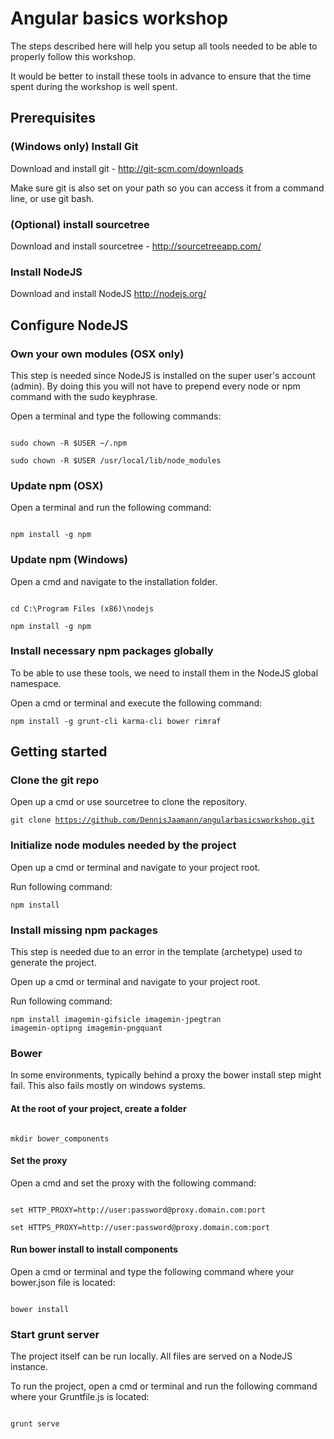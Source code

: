 # Angular basics workshop

The steps described here will help you setup all tools needed to be able to properly follow this workshop.

It would be better to install these tools in advance to ensure that the time spent during the workshop is well spent.

## Prerequisites

### (Windows only) Install Git

Download and install git - http://git-scm.com/downloads

Make sure git is also set on your path so you can access it from a command line, or use git bash.

### (Optional) install sourcetree

Download and install sourcetree - http://sourcetreeapp.com/


### Install NodeJS

Download and install NodeJS http://nodejs.org/

## Configure NodeJS

### Own your own modules (OSX only)

This step is needed since NodeJS is installed on the super user's account (admin).
By doing this you will not have to prepend every node or npm command with the sudo keyphrase.

Open a terminal and type the following commands:

<code>
sudo chown -R $USER ~/.npm
</code>

<code>
sudo chown -R $USER /usr/local/lib/node_modules
</code>

### Update npm (OSX)

Open a terminal and run the following command:

<code>
npm install -g npm
</code>

### Update npm (Windows)

Open a cmd and navigate to the installation folder.

<code>
cd C:\Program Files (x86)\nodejs
</code>

<code>
npm install -g npm
</code>

### Install necessary npm packages globally

To be able to use these tools, we need to install them in the NodeJS global namespace.

Open a cmd or terminal and execute the following command:

<code>npm install -g grunt-cli karma-cli bower rimraf</code>

## Getting started

### Clone the git repo

Open up a cmd or use sourcetree to clone the repository.

<code>git clone https://github.com/DennisJaamann/angularbasicsworkshop.git</code>

### Initialize node modules needed by the project

Open up a cmd or terminal and navigate to your project root.

Run following command:

<code>npm install</code>

### Install missing npm packages

This step is needed due to an error in the template (archetype) used to generate the project.

Open up a cmd or terminal and navigate to your project root.

Run following command:

<code>npm install imagemin-gifsicle imagemin-jpegtran imagemin-optipng imagemin-pngquant</code>

### Bower

In some environments, typically behind a proxy the bower install step might fail.
This also fails mostly on windows systems.

#### At the root of your project, create a folder

<code>
mkdir bower_components
</code>

#### Set the proxy

Open a cmd and set the proxy with the following command:

<code>
set HTTP_PROXY=http://user:password@proxy.domain.com:port
</code>

<code>
set HTTPS_PROXY=http://user:password@proxy.domain.com:port
</code>

#### Run bower install to install components

Open a cmd or terminal and type the following command where your bower.json file is located:

<code>
bower install
</code>

### Start grunt server

The project itself can be run locally. All files are served on a NodeJS instance.

To run the project, open a cmd or terminal and run the following command where your Gruntfile.js is located:

<code>
grunt serve
</code>
